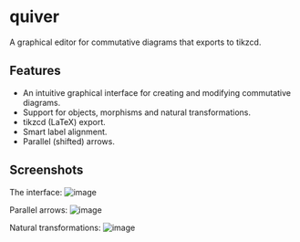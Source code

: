 # quiver
A graphical editor for commutative diagrams that exports to tikzcd.

## Features
- An intuitive graphical interface for creating and modifying commutative diagrams.
- Support for objects, morphisms and natural transformations.
- tikzcd (LaTeX) export.
- Smart label alignment.
- Parallel (shifted) arrows.

## Screenshots
The interface:
![image](https://user-images.githubusercontent.com/3943692/50499043-fd45be80-0a3d-11e9-8fdf-fabeb5476334.png)

Parallel arrows:
![image](https://user-images.githubusercontent.com/3943692/50520129-7aad1580-0ab6-11e9-93f8-3981af4f5e37.png)

Natural transformations:
![image](https://user-images.githubusercontent.com/3943692/50520158-a7f9c380-0ab6-11e9-932e-08d22bd8f125.png)
